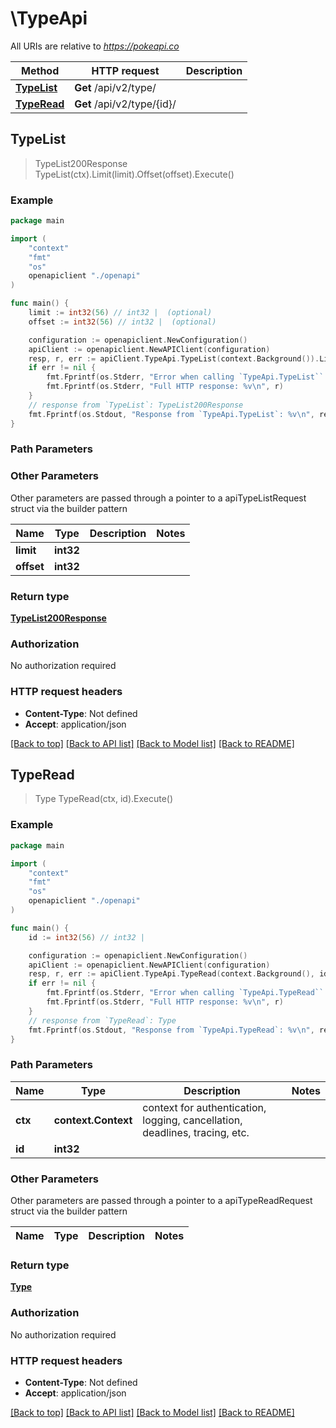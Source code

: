 # \TypeApi

All URIs are relative to *https://pokeapi.co*

Method | HTTP request | Description
------------- | ------------- | -------------
[**TypeList**](TypeApi.md#TypeList) | **Get** /api/v2/type/ | 
[**TypeRead**](TypeApi.md#TypeRead) | **Get** /api/v2/type/{id}/ | 



## TypeList

> TypeList200Response TypeList(ctx).Limit(limit).Offset(offset).Execute()



### Example

```go
package main

import (
    "context"
    "fmt"
    "os"
    openapiclient "./openapi"
)

func main() {
    limit := int32(56) // int32 |  (optional)
    offset := int32(56) // int32 |  (optional)

    configuration := openapiclient.NewConfiguration()
    apiClient := openapiclient.NewAPIClient(configuration)
    resp, r, err := apiClient.TypeApi.TypeList(context.Background()).Limit(limit).Offset(offset).Execute()
    if err != nil {
        fmt.Fprintf(os.Stderr, "Error when calling `TypeApi.TypeList``: %v\n", err)
        fmt.Fprintf(os.Stderr, "Full HTTP response: %v\n", r)
    }
    // response from `TypeList`: TypeList200Response
    fmt.Fprintf(os.Stdout, "Response from `TypeApi.TypeList`: %v\n", resp)
}
```

### Path Parameters



### Other Parameters

Other parameters are passed through a pointer to a apiTypeListRequest struct via the builder pattern


Name | Type | Description  | Notes
------------- | ------------- | ------------- | -------------
 **limit** | **int32** |  | 
 **offset** | **int32** |  | 

### Return type

[**TypeList200Response**](TypeList200Response.md)

### Authorization

No authorization required

### HTTP request headers

- **Content-Type**: Not defined
- **Accept**: application/json

[[Back to top]](#) [[Back to API list]](../README.md#documentation-for-api-endpoints)
[[Back to Model list]](../README.md#documentation-for-models)
[[Back to README]](../README.md)


## TypeRead

> Type TypeRead(ctx, id).Execute()



### Example

```go
package main

import (
    "context"
    "fmt"
    "os"
    openapiclient "./openapi"
)

func main() {
    id := int32(56) // int32 | 

    configuration := openapiclient.NewConfiguration()
    apiClient := openapiclient.NewAPIClient(configuration)
    resp, r, err := apiClient.TypeApi.TypeRead(context.Background(), id).Execute()
    if err != nil {
        fmt.Fprintf(os.Stderr, "Error when calling `TypeApi.TypeRead``: %v\n", err)
        fmt.Fprintf(os.Stderr, "Full HTTP response: %v\n", r)
    }
    // response from `TypeRead`: Type
    fmt.Fprintf(os.Stdout, "Response from `TypeApi.TypeRead`: %v\n", resp)
}
```

### Path Parameters


Name | Type | Description  | Notes
------------- | ------------- | ------------- | -------------
**ctx** | **context.Context** | context for authentication, logging, cancellation, deadlines, tracing, etc.
**id** | **int32** |  | 

### Other Parameters

Other parameters are passed through a pointer to a apiTypeReadRequest struct via the builder pattern


Name | Type | Description  | Notes
------------- | ------------- | ------------- | -------------


### Return type

[**Type**](Type.md)

### Authorization

No authorization required

### HTTP request headers

- **Content-Type**: Not defined
- **Accept**: application/json

[[Back to top]](#) [[Back to API list]](../README.md#documentation-for-api-endpoints)
[[Back to Model list]](../README.md#documentation-for-models)
[[Back to README]](../README.md)

